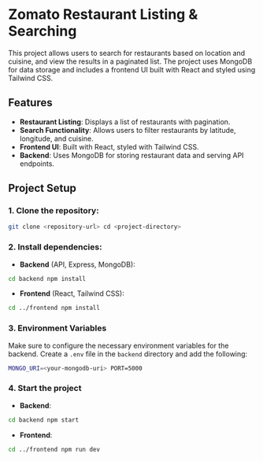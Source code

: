 # Zomato Restaurant Listing & Searching

This project allows users to search for restaurants based on location and cuisine, and view the results in a paginated list. The project uses MongoDB for data storage and includes a frontend UI built with React and styled using Tailwind CSS.

## Features

- **Restaurant Listing**: Displays a list of restaurants with pagination.
- **Search Functionality**: Allows users to filter restaurants by latitude, longitude, and cuisine.
- **Frontend UI**: Built with React, styled with Tailwind CSS.
- **Backend**: Uses MongoDB for storing restaurant data and serving API endpoints.

## Project Setup

### 1. Clone the repository:

```bash
git clone <repository-url> cd <project-directory>
```
### 2. Install dependencies:

- **Backend** (API, Express, MongoDB):
```bash
cd backend npm install
```


- **Frontend** (React, Tailwind CSS):
```bash
cd ../frontend npm install
```


### 3. Environment Variables

Make sure to configure the necessary environment variables for the backend. Create a `.env` file in the `backend` directory and add the following:

```bash
MONGO_URI=<your-mongodb-uri> PORT=5000
```

### 4. Start the project

- **Backend**:
```bash
cd backend npm start
```

- **Frontend**:
```bash
cd ../frontend npm run dev
```
